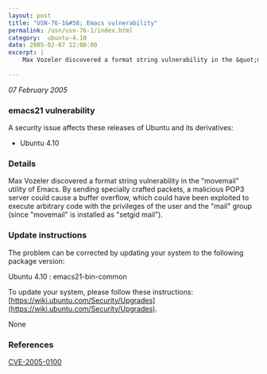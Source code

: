 ```yaml
---
layout: post
title: "USN-76-1&#58; Emacs vulnerability"
permalink: /usn/usn-76-1/index.html
category:  ubuntu-4.10
date: 2005-02-07 12:00:00
excerpt: |
    Max Vozeler discovered a format string vulnerability in the &quot;movemail&quot; utility of Emacs. By sending specially crafted packets, a malicious POP3 server could cause a buffer overflow, which could have been exploited to execute arbitrary code with the privileges of the user and the &quot;mail&quot; group (since &quot;movemail&quot; is installed as &quot;setgid mail&quot;).
    
--- 
```

 
 

*07 February 2005*

### emacs21 vulnerability

A security issue affects these releases of Ubuntu and its derivatives:

* Ubuntu 4.10

### Details

Max Vozeler discovered a format string vulnerability in the &quot;movemail&quot; utility of Emacs. By sending specially crafted packets, a malicious POP3 server could cause a buffer overflow, which could have been exploited to execute arbitrary code with the privileges of the user and the &quot;mail&quot; group (since &quot;movemail&quot; is installed as &quot;setgid mail&quot;).

### Update instructions

The problem can be corrected by updating your system to the following package version:

Ubuntu 4.10
 : emacs21-bin-common 

To update your system, please follow these instructions: [https://wiki.ubuntu.com/Security/Upgrades](https://wiki.ubuntu.com/Security/Upgrades).

None

### References

 
 [CVE-2005-0100](http://people.ubuntu.com/~ubuntu-security/cve/CVE-2005-0100)
 

